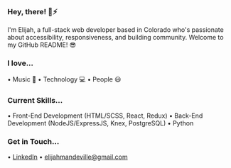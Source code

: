 ### Hey, there! 👋⚡

I'm Elijah, a full-stack web developer based in Colorado who's passionate about accessibility, responsiveness, and building community. Welcome to my GitHub README! 😎

### I love...

• Music 🎸
• Technology 💻
• People 😃

### Current Skills...

• Front-End Development (HTML/SCSS, React, Redux)
• Back-End Development (NodeJS/ExpressJS, Knex, PostgreSQL)
• Python

### Get in Touch...

• [LinkedIn](https://www.linkedin.com/in/elijah-mandeville/)
• elijahmandeville@gmail.com
